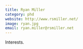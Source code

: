 ```yaml
---
title: Ryan Miller
category: phd
website: http://www.rsmiller.net/
image: ryan.jpg
email: ryan.miller@rsmiller.net
---
```


Interests.
